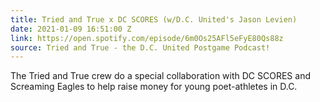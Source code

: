 ```yaml
---
title: Tried and True x DC SCORES (w/D.C. United's Jason Levien)
date: 2021-01-09 16:51:00 Z
link: https://open.spotify.com/episode/6m0Os25AFl5eFyE80Qs88z
source: Tried and True - the D.C. United Postgame Podcast!
---
```


The Tried and True crew do a special collaboration with DC SCORES and Screaming Eagles to help raise money for young poet-athletes in D.C. 
